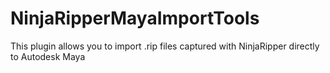 # NinjaRipperMayaImportTools
This plugin allows you to import .rip files captured with NinjaRipper directly to Autodesk Maya
